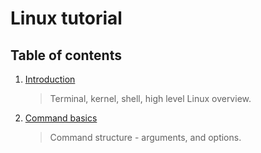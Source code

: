 # Linux tutorial

## Table of contents
1. [Introduction](./introduction/Introduction.md)
    > Terminal, kernel, shell, high level Linux overview.
2. [Command basics](./command-basics/CommandBasics.md)
   > Command structure - arguments, and options.